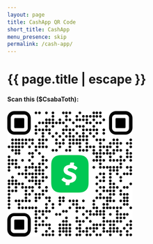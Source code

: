 ```yaml
---
layout: page
title: CashApp QR Code
short_title: CashApp
menu_presence: skip
permalink: /cash-app/
---
```


<h1 class="page-title">{{ page.title | escape }}</h1>

<div class="section no-pad-bot" id="index-banner">
  <div class="container">
    <h4 class="header center blue-text text-darken-4">
      Scan this ($CsabaToth):
    </h4>
    <div class="row center">
      <img class="col s12" src="/img/cash_app_qr.png">
    </div>
  </div>
</div>

<div class="divider"></div>
